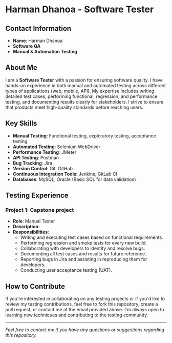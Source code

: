 # Harman Dhanoa - Software Tester

## Contact Information

- **Name**: Harman Dhanoa
- **Software QA**
- **Manual & Automation Testing**

## About Me

I am a **Software Tester** with a passion for ensuring software quality. I have hands-on experience in both manual and automated testing across different types of applications (web, mobile, API). My expertise includes writing detailed test cases, performing functional, regression, and performance testing, and documenting results clearly for stakeholders. I strive to ensure that products meet high-quality standards before reaching users.

## Key Skills

- **Manual Testing**: Functional testing, exploratory testing, acceptance testing
- **Automated Testing**: Selenium WebDriver
- **Performance Testing**: JMeter
- **API Testing**: Postman
- **Bug Tracking**: Jira
- **Version Control**: Git, GitHub
- **Continuous Integration Tools**: Jenkins, GitLab CI
- **Databases**: MySQL, Oracle (Basic SQL for data validation)

## Testing Experience

### Project 1: **Capstone project**
- **Role**: Manual Tester
- **Description**: 
- **Responsibilities**:
    - Writing and executing test cases based on functional requirements.
    - Performing regression and smoke tests for every new build.
    - Collaborating with developers to identify and resolve bugs.
    - Documenting all test cases and results for future reference.
    - Reporting bugs in Jira and assisting in reproducing them for developers.
    - Conducting user acceptance testing (UAT).

## How to Contribute

If you're interested in collaborating on any testing projects or if you'd like to review my testing contributions, feel free to fork this repository, create a pull request, or contact me at the email provided above. I'm always open to learning new techniques and contributing to the testing community.

---

*Feel free to contact me if you have any questions or suggestions regarding this repository.*


